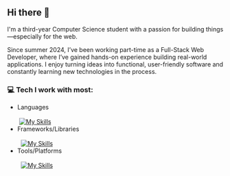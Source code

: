 ## Hi there 👋

I'm a third-year Computer Science student with a passion for building things—especially for the web.

Since summer 2024, I’ve been working part-time as a Full-Stack Web Developer, where I’ve gained hands-on experience building real-world applications. I enjoy turning ideas into functional, user-friendly software and constantly learning new technologies in the process.

### 💻 Tech I work with most:

- Languages <br/><br/>
&nbsp;[![My Skills](https://skillicons.dev/icons?i=c,cpp,python,javascript)](https://skillicons.dev) <br/>
- Frameworks/Libraries <br/><br/>
&nbsp; [![My Skills](https://skillicons.dev/icons?i=django,vue,react,nextjs)](https://skillicons.dev) <br/>
- Tools/Platforms <br/><br/>
&nbsp; [![My Skills](https://skillicons.dev/icons?i=nodejs,tailwind,bootstrap,postgresql,sqlite)](https://skillicons.dev) 
